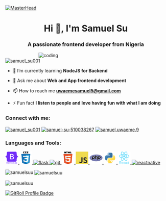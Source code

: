 [![MasterHead](https://camo.githubusercontent.com/ba9f3bd30647e352a3f5e1e45eb45c6ec7bad6155cd16aaedf4a426738da0ca5/68747470733a2f2f696e646f616e616c79746963612e636f6d2f7374617469632f696d616765732f62616e6e6572722e676966)](https://samuelsuu.pythonanywhere.com/)

<h1 align="center">Hi 👋, I'm Samuel Su</h1>
<h3 align="center">A passionate frontend developer from Nigeria</h3>


<p> <img  align="right" alt="coding" width="400" src="https://steamuserimages-a.akamaihd.net/ugc/1631947648964785474/81CBA15178466DD47195A239232202E78987B714/?imw=637&imh=358&ima=fit&impolicy=Letterbox&imcolor=%23000000&letterbox=true" alt="samuelsuu" /> </p>

<p align="left"> <a href="https://twitter.com/samuel_su001" target="blank"><img src="https://img.shields.io/twitter/follow/samuel_su001?logo=twitter&style=for-the-badge" alt="samuel_su001" /></a> </p>

- 🌱 I’m currently learning **NodeJS for Backend**

- 💬 Ask me about **Web and App frontend development**

- 📫 How to reach me **uwaemesamuel5@gmail.com**

- ⚡ Fun fact **I listen to people and love having fun with what I am doing**

<h3 align="left">Connect with me:</h3>
<p align="left">
<a href="https://twitter.com/samuel_su001" target="blank"><img align="center" src="https://raw.githubusercontent.com/rahuldkjain/github-profile-readme-generator/master/src/images/icons/Social/twitter.svg" alt="samuel_su001" height="30" width="40" /></a>
<a href="https://linkedin.com/in/samuel-su-510038267" target="blank"><img align="center" src="https://raw.githubusercontent.com/rahuldkjain/github-profile-readme-generator/master/src/images/icons/Social/linked-in-alt.svg" alt="samuel-su-510038267" height="30" width="40" /></a>
<a href="https://fb.com/samuel.uwaeme.9" target="blank"><img align="center" src="https://raw.githubusercontent.com/rahuldkjain/github-profile-readme-generator/master/src/images/icons/Social/facebook.svg" alt="samuel.uwaeme.9" height="30" width="40" /></a>
</p>

<h3 align="left">Languages and Tools:</h3>
<p align="left"> <a href="https://getbootstrap.com" target="_blank" rel="noreferrer"> <img src="https://raw.githubusercontent.com/devicons/devicon/master/icons/bootstrap/bootstrap-plain-wordmark.svg" alt="bootstrap" width="40" height="40"/> </a> <a href="https://www.w3schools.com/css/" target="_blank" rel="noreferrer"> <img src="https://raw.githubusercontent.com/devicons/devicon/master/icons/css3/css3-original-wordmark.svg" alt="css3" width="40" height="40"/> </a> <a href="https://flask.palletsprojects.com/" target="_blank" rel="noreferrer"> <img src="https://www.vectorlogo.zone/logos/pocoo_flask/pocoo_flask-icon.svg" alt="flask" width="40" height="40"/> </a> <a href="https://git-scm.com/" target="_blank" rel="noreferrer"> <img src="https://www.vectorlogo.zone/logos/git-scm/git-scm-icon.svg" alt="git" width="40" height="40"/> </a> <a href="https://www.w3.org/html/" target="_blank" rel="noreferrer"> <img src="https://raw.githubusercontent.com/devicons/devicon/master/icons/html5/html5-original-wordmark.svg" alt="html5" width="40" height="40"/> </a> <a href="https://developer.mozilla.org/en-US/docs/Web/JavaScript" target="_blank" rel="noreferrer"> <img src="https://raw.githubusercontent.com/devicons/devicon/master/icons/javascript/javascript-original.svg" alt="javascript" width="40" height="40"/> </a> <a href="https://www.php.net" target="_blank" rel="noreferrer"> <img src="https://raw.githubusercontent.com/devicons/devicon/master/icons/php/php-original.svg" alt="php" width="40" height="40"/> </a> <a href="https://www.python.org" target="_blank" rel="noreferrer"> <img src="https://raw.githubusercontent.com/devicons/devicon/master/icons/python/python-original.svg" alt="python" width="40" height="40"/> </a> <a href="https://reactjs.org/" target="_blank" rel="noreferrer"> <img src="https://raw.githubusercontent.com/devicons/devicon/master/icons/react/react-original-wordmark.svg" alt="react" width="40" height="40"/> </a> <a href="https://reactnative.dev/" target="_blank" rel="noreferrer"> <img src="https://reactnative.dev/img/header_logo.svg" alt="reactnative" width="40" height="40"/> </a> </p>

<p><img align="left" src="https://github-readme-stats.vercel.app/api/top-langs?username=samuelsuu&show_icons=true&locale=en&layout=compact" alt="samuelsuu" /></p>

<p>&nbsp;<img align="center" src="https://github-readme-stats.vercel.app/api?username=samuelsuu&show_icons=true&locale=en" alt="samuelsuu" /></p>

<p><img align="center" src="https://github-readme-streak-stats.herokuapp.com/?user=samuelsuu&" alt="samuelsuu" /></p>

<a href="https://gitroll.io/profile/u8LIydxys9gTq7Ct49FOsXfmvfeF2" target="_blank"><img src="https://gitroll.io/api/badges/profiles/v1/u8LIydxys9gTq7Ct49FOsXfmvfeF2" alt="GitRoll Profile Badge"/></a>
